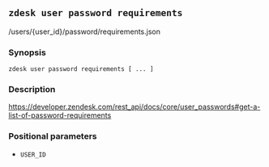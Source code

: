 ## `zdesk user password requirements`

/users/{user_id}/password/requirements.json

### Synopsis

    zdesk user password requirements [ ... ]

### Description

https://developer.zendesk.com/rest_api/docs/core/user_passwords#get-a-list-of-password-requirements

### Positional parameters

* `USER_ID`

